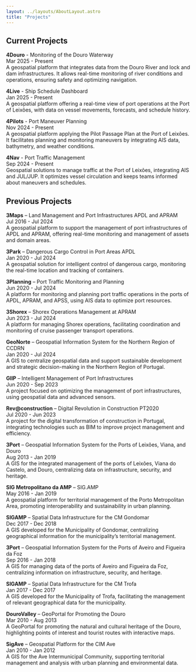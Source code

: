 ```yaml
---
layout: ../layouts/AboutLayout.astro
title: "Projects"
---
```


## Current Projects

**4Douro** - Monitoring of the Douro Waterway  
Mar 2025 - Present  
A geospatial platform that integrates data from the Douro River and lock and dam infrastructures. It allows real-time monitoring of river conditions and operations, ensuring safety and optimizing navigation.

**4Live** - Ship Schedule Dashboard  
Jan 2025 - Present  
A geospatial platform offering a real-time view of port operations at the Port of Leixões, with data on vessel movements, forecasts, and schedule history.

**4Pilots** - Port Maneuver Planning  
Nov 2024 - Present  
A geospatial platform applying the Pilot Passage Plan at the Port of Leixões. It facilitates planning and monitoring maneuvers by integrating AIS data, bathymetry, and weather conditions.

**4Nav** - Port Traffic Management  
Sep 2024 - Present  
Geospatial solutions to manage traffic at the Port of Leixões, integrating AIS and JUL/JUP. It optimizes vessel circulation and keeps teams informed about maneuvers and schedules.

## Previous Projects

**3Maps** – Land Management and Port Infrastructures APDL and APRAM  
Jul 2016 - Jul 2024  
A geospatial platform to support the management of port infrastructures of APDL and APRAM, offering real-time monitoring and management of assets and domain areas.

**3Park** – Dangerous Cargo Control in Port Areas APDL  
Jan 2020 - Jul 2024  
A geospatial solution for intelligent control of dangerous cargo, monitoring the real-time location and tracking of containers.

**3Planning** – Port Traffic Monitoring and Planning  
Jun 2020 - Jul 2024  
A platform for monitoring and planning port traffic operations in the ports of APDL, APRAM, and APSS, using AIS data to optimize port resources.

**3Shorex** – Shorex Operations Management at APRAM  
Jun 2023 - Jul 2024  
A platform for managing Shorex operations, facilitating coordination and monitoring of cruise passenger transport operations.

**GeoNorte** – Geospatial Information System for the Northern Region of CCDRN  
Jan 2020 - Jul 2024  
A GIS to centralize geospatial data and support sustainable development and strategic decision-making in the Northern Region of Portugal.

**GIIP** – Intelligent Management of Port Infrastructures  
Jun 2020 - Sep 2023  
A project focused on optimizing the management of port infrastructures, using geospatial data and advanced sensors.

**Rev@construction** – Digital Revolution in Construction PT2020  
Jul 2020 - Jun 2023  
A project for the digital transformation of construction in Portugal, integrating technologies such as BIM to improve project management and efficiency.

**3Port** – Geospatial Information System for the Ports of Leixões, Viana, and Douro  
Aug 2013 - Jan 2019  
A GIS for the integrated management of the ports of Leixões, Viana do Castelo, and Douro, centralizing data on infrastructure, security, and heritage.

**SIG Metropolitano da AMP** – SIG.AMP  
May 2016 - Jan 2019  
A geospatial platform for territorial management of the Porto Metropolitan Area, promoting interoperability and sustainability in urban planning.

**SIGAMP** – Spatial Data Infrastructure for the CM Gondomar  
Dec 2017 - Dec 2018  
A GIS developed for the Municipality of Gondomar, centralizing geographical information for the municipality’s territorial management.

**3Port** – Geospatial Information System for the Ports of Aveiro and Figueira da Foz  
Sep 2016 - Jan 2018  
A GIS for managing data of the ports of Aveiro and Figueira da Foz, centralizing information on infrastructure, security, and heritage.

**SIGAMP** – Spatial Data Infrastructure for the CM Trofa  
Jan 2017 - Dec 2017  
A GIS developed for the Municipality of Trofa, facilitating the management of relevant geographical data for the municipality.

**DouroValley** – GeoPortal for Promoting the Douro  
Mar 2010 - Aug 2013  
A GeoPortal for promoting the natural and cultural heritage of the Douro, highlighting points of interest and tourist routes with interactive maps.

**SigAve** – Geospatial Platform for the CIM Ave  
Jan 2010 - Jan 2012  
A GIS for the Ave Intermunicipal Community, supporting territorial management and analysis with urban planning and environmental data.
